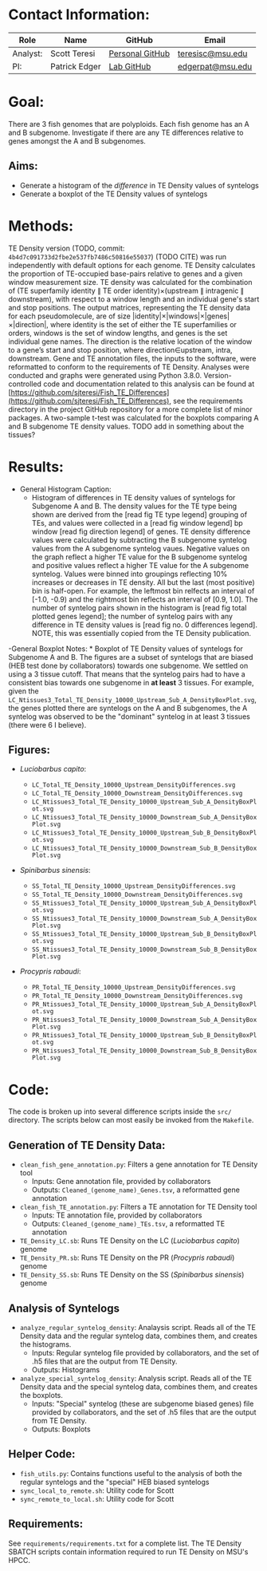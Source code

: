 # Contact Information:
| Role          | Name          | GitHub                                                  | Email              |
|---------------|---------------|---------------------------------------------------------|--------------------|
| Analyst: | Scott Teresi  | [Personal GitHub](https://github.com/sjteresi) | <teresisc@msu.edu> |
| PI:           | Patrick Edger | [Lab GitHub](https://github.com/EdgerLab)               | <edgerpat@msu.edu> |

# Goal:
There are 3 fish genomes that are polyploids. Each fish genome has an A and B subgenome. Investigate if there are any TE differences relative to genes amongst the A and B subgenomes.

## Aims:
* Generate a histogram of the *difference* in TE Density values of syntelogs
* Generate a boxplot of the TE Density values of syntelogs

# Methods:
TE Density version (TODO, commit: `4b4d7c091733d2fbe2e537fb7486c50816e55037`) (TODO CITE) was run independently with default options for each genome.
TE Density calculates the proportion of TE-occupied base-pairs relative to genes and a given window measurement size.
TE density was calculated for the combination of (TE superfamily identity ∥ TE order identity)×(upstream ∥ intragenic ∥ downstream), with respect to a window length and an individual gene's start and stop positions.
The output matrices, representing the TE density data for each pseudomolecule, are of size |identity|×|windows|×|genes|×|direction|, where identity is the set of either the TE superfamilies or orders, windows is the set of window lengths, and genes is the set individual gene names.
The direction is the relative location of the window to a gene’s start and stop position, where direction∈upstream, intra, downstream.
Gene and TE annotation files, the inputs to the software, were reformatted to conform to the requirements of TE Density.
Analyses were conducted and graphs were generated using Python 3.8.0.
Version-controlled code and documentation related to this analysis can be found at [https://github.com/sjteresi/Fish_TE_Differences](https://github.com/sjteresi/Fish_TE_Differences), see the requirements directory in the project GitHub repository for a more complete list of minor packages.
A two-sample t-test was calculated for the boxplots comparing A and B subgenome TE density values. 
TODO add in something about the tissues?

# Results:

- General Histogram Caption:
	* Histogram of differences in TE density values of syntelogs for Subgenome A and B. The density values for the TE type being shown are derived from the [read fig TE type legend] grouping of TEs, and values were collected in a [read fig window legend] bp window [read fig direction legend] of genes. TE density difference values were calculated by subtracting the B subgenome syntelog values from the A subgenome syntelog vaues. Negative values on the graph reflect a higher TE value for the B subgenome syntelog and positive values reflect a higher TE value for the A subgenome syntelog. Values were binned into groupings reflecting 10% increases or decreases in TE density. All but the last (most positive) bin is half-open. For example, the leftmost bin relfects an interval of [-1.0, -0.9) and the rightmost bin reflects an interval of [0.9, 1.0]. The number of syntelog pairs shown in the histogram is [read fig total plotted genes legend]; the number of syntelog pairs with any difference in TE density values is [read fig no. 0 differences legend]. NOTE, this was essentially copied from the TE Density publication.

-General Boxplot Notes:
	* Boxplot of TE Density values of syntelogs for Subgenome A and B. The figures are a subset of syntelogs that are biased (HEB test done by collaborators) towards one subgenome. We settled on using a 3 tissue cutoff. That means that the syntelog pairs had to have a consistent bias towards one subgenome in **at least** 3 tissues. For example, given the `LC_Ntissues3_Total_TE_Density_10000_Upstream_Sub_A_DensityBoxPlot.svg`, the genes plotted there are syntelogs on the A and B subgenomes, the A syntelog was observed to be the "dominant" syntelog in at least 3 tissues (there were 6 I believe). 

## Figures:
- *Luciobarbus capito*:
	* `LC_Total_TE_Density_10000_Upstream_DensityDifferences.svg`
	* `LC_Total_TE_Density_10000_Downstream_DensityDifferences.svg`
	* `LC_Ntissues3_Total_TE_Density_10000_Upstream_Sub_A_DensityBoxPlot.svg`
	* `LC_Ntissues3_Total_TE_Density_10000_Downstream_Sub_A_DensityBoxPlot.svg`
	* `LC_Ntissues3_Total_TE_Density_10000_Upstream_Sub_B_DensityBoxPlot.svg`
	* `LC_Ntissues3_Total_TE_Density_10000_Downstream_Sub_B_DensityBoxPlot.svg`

- *Spinibarbus sinensis*:
	* `SS_Total_TE_Density_10000_Upstream_DensityDifferences.svg`
	* `SS_Total_TE_Density_10000_Downstream_DensityDifferences.svg`
	* `SS_Ntissues3_Total_TE_Density_10000_Upstream_Sub_A_DensityBoxPlot.svg`
	* `SS_Ntissues3_Total_TE_Density_10000_Downstream_Sub_A_DensityBoxPlot.svg`
	* `SS_Ntissues3_Total_TE_Density_10000_Upstream_Sub_B_DensityBoxPlot.svg`
	* `SS_Ntissues3_Total_TE_Density_10000_Downstream_Sub_B_DensityBoxPlot.svg`

- *Procypris rabaudi*:
	* `PR_Total_TE_Density_10000_Upstream_DensityDifferences.svg`
	* `PR_Total_TE_Density_10000_Downstream_DensityDifferences.svg`
	* `PR_Ntissues3_Total_TE_Density_10000_Upstream_Sub_A_DensityBoxPlot.svg`
	* `PR_Ntissues3_Total_TE_Density_10000_Downstream_Sub_A_DensityBoxPlot.svg`
	* `PR_Ntissues3_Total_TE_Density_10000_Upstream_Sub_B_DensityBoxPlot.svg`
	* `PR_Ntissues3_Total_TE_Density_10000_Downstream_Sub_B_DensityBoxPlot.svg`

# Code:
The code is broken up into several difference scripts inside the `src/` directory. The scripts below can most easily be invoked from the `Makefile`.

## Generation of TE Density Data:
* `clean_fish_gene_annotation.py`: Filters a gene annotation for TE Density tool
	- Inputs: Gene annotation file, provided by collaborators
	- Outputs: `Cleaned_(genome_name)_Genes.tsv`, a reformatted gene annotation
* `clean_fish_TE_annotation.py`: Filters a TE annotation for TE Density tool
	- Inputs: TE annotation file, provided by collaborators
	- Outputs: `Cleaned_(genome_name)_TEs.tsv`, a reformatted TE annotation
* `TE_Density_LC.sb`: Runs TE Density on the LC (*Luciobarbus capito*) genome
* `TE_Density_PR.sb`: Runs TE Density on the PR (*Procypris rabaudi*) genome
* `TE_Density_SS.sb`: Runs TE Density on the SS (*Spinibarbus sinensis*) genome

## Analysis of Syntelogs
* `analyze_regular_syntelog_density`: Analaysis script. Reads all of the TE Density data and the regular syntelog data, combines them, and creates the histograms.
	- Inputs: Regular syntelog file provided by collaborators, and the set of .h5 files that are the output from TE Density.
	- Outputs: Histograms
* `analyze_special_syntelog_density`: Analysis script. Reads all of the TE Density data and the special syntelog data, combines them, and creates the boxplots.
	- Inputs: "Special" syntelog (these are subgenome biased genes) file provided by collaborators, and the set of .h5 files that are the output from TE Density.
	- Outputs: Boxplots

## Helper Code:
* `fish_utils.py`: Contains functions useful to the analysis of both the regular syntelogs and the "special" HEB biased syntelogs
* `sync_local_to_remote.sh`: Utility code for Scott
* `sync_remote_to_local.sh`: Utility code for Scott

## Requirements:
See `requirements/requirements.txt` for a complete list. The TE Density SBATCH scripts contain information required to run TE Density on MSU's HPCC.

